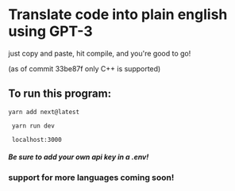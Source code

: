 # Translate code into plain english using GPT-3

just copy and paste, hit compile, and you're good to go!

(as of commit 33be87f only C++ is supported)

## To run this program:

```yarn add next@latest``` 

 ```  yarn run dev ```
 
 ``` localhost:3000```
 
 #### *Be sure to add your own api key in a .env!*
 
 ### support for more languages coming soon!
 
 
